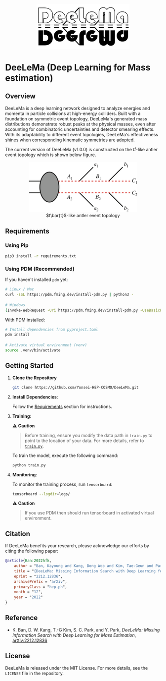 <p align="center">
<img src="https://github.com/Yonsei-HEP-COSMO/DeeLeMa/blob/main/img/DeeLeMa.png?raw=true" width="300">
</p>

# $\textsf{DeeLeMa}$ (Deep Learning for Mass estimation)

## Overview

$\textsf{DeeLeMa}$ is a deep learning network designed to analyze energies and momenta in particle collisions at high-energy colliders. Built with a foundation on symmetric event topology, $\textsf{DeeLeMa}$'s generated mass distributions demonstrate robust peaks at the physical masses, even after accounting for combinatoric uncertainties and detector smearing effects. With its adaptability to different event topologies, $\textsf{DeeLeMa}$'s effectiveness shines when corresponding kinematic symmetries are adopted.

The current version of $\textsf{DeeLeMa}$ (v1.0.0) is constructed on the $t\bar{t}$-like antler event topology which is shown below figure.
<p align="center">
<img src="https://github.com/Yonsei-HEP-COSMO/DeeLeMa/blob/main/img/topology.png?raw=true" width="350">
    <br>
    <m>$t\bar{t}$-like antler event topology</m>
</p>

## Requirements

### Using Pip

```bash
pip3 install -r requirements.txt
```

### Using PDM (Recommended)

If you haven't installed `pdm` yet:

```bash
# Linux / Mac
curl -sSL https://pdm.fming.dev/install-pdm.py | python3 -

# Windows
(Invoke-WebRequest -Uri https://pdm.fming.dev/install-pdm.py -UseBasicParsing).Content | python -
```

With PDM installed:

```bash
# Install dependencies from pyproject.toml
pdm install

# Activate virtual environment (venv)
source .venv/bin/activate
```

## Getting Started

1. **Clone the Repository**

    ```bash
    git clone https://github.com/Yonsei-HEP-COSMO/DeeLeMa.git
    ```

2. **Install Dependencies**: 
   
   Follow the [Requirements](#requirements) section for instructions.

3. **Training**:

    ⚠️ **Caution**
    > Before training, ensure you modify the data path in `train.py` to point to the location of your data.
    > For more details, refer to [`train.py`](./train.py).

   To train the model, execute the following command:

    ```bash
    python train.py
    ```

4. **Monitoring**:
   
   To monitor the training process, run `tensorboard`:

    ```bash
    tensorboard --logdir=logs/
    ```

    ⚠️ **Caution**
    > If you use PDM then should run tensorboard in activated virtual environment.
  
    

## Citation

If $\textsf{DeeLeMa}$ benefits your research, please acknowledge our efforts by citing the following paper:

```bibtex
@article{Ban:2022hfk,
    author = "Ban, Kayoung and Kang, Dong Woo and Kim, Tae-Geun and Park, Seong Chan and Park, Yeji",
    title = "{DeeLeMa: Missing Information Search with Deep Learning for Mass Estimation}",
    eprint = "2212.12836",
    archivePrefix = "arXiv",
    primaryClass = "hep-ph",
    month = "12",
    year = "2022"
}
```

## Reference

* K. Ban, D. W. Kang, T.-G Kim, S. C. Park, and Y. Park,  *DeeLeMa: Missing Information Search with Deep Learning for Mass Estimation*, [arXiv:2212.12836](https://arxiv.org/abs/2212.12836)

## License

$\textsf{DeeLeMa}$ is released under the MIT License. For more details, see the `LICENSE` file in the repository.
